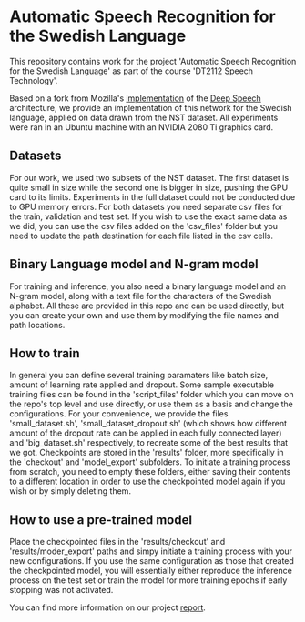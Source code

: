 # Automatic Speech Recognition for the Swedish Language

This repository contains work for the project 'Automatic Speech Recognition for the Swedish Language' as part of the course 'DT2112 Speech Technology'.  
  
Based on a fork from Mozilla's [implementation](https://github.com/mozilla/DeepSpeech) of the [Deep Speech](https://arxiv.org/abs/1412.5567) architecture, we provide an implementation of this network for the Swedish language, applied on data drawn from the NST dataset. All experiments were ran in an Ubuntu machine with an NVIDIA 2080 Ti graphics card.

## Datasets

For our work, we used two subsets of the NST dataset. The first dataset is quite small in size while the second one is bigger in size, pushing the GPU card to its limits. Experiments in the full dataset could not be conducted due to GPU memory errors. For both datasets you need separate csv files for the train, validation and test set. If you wish to use the exact same data as we did, you can use the csv files added on the 'csv_files' folder but you need to update the path destination for each file listed in the csv cells. 

## Binary Language model and N-gram model

For training and inference, you also need a binary language model and an N-gram model, along with a text file for the characters of the Swedish alphabet. All these are provided in this repo and can be used directly, but you can create your own and use them by modifying the file names and path locations. 

## How to train

In general you can define several training paramaters like batch size, amount of learning rate applied and dropout. Some sample executable training files can be found in the 'script_files' folder which you can move on the repo's top level and use directly, or use them as a basis and change the configurations. For your convenience, we provide the files 'small_dataset.sh', 'small_dataset_dropout.sh' (which shows how different amount of the dropout rate can be applied in each fully connected layer) and 'big_dataset.sh' respectively, to recreate some of the best results that we got. Checkpoints are stored in the 'results' folder, more specifically in the 'checkout' and 'model_export' subfolders. To initiate a training process from scratch, you need to empty these folders, either saving their contents to a different location in order to use the checkpointed model again if you wish or by simply deleting them.

## How to use a pre-trained model

Place the checkpointed files in the 'results/checkout' and 'results/moder_export' paths and simpy initiate a training process with your new configurations. If you use the same configuration as those that created the checkpointed model, you will essentially either reproduce the inference process on the test set or train the model for more training epochs if early stopping was not activated.  

You can find more information on our project [report](https://github.com/AlexandrosFerles/DeepSpeech/blob/master/report/Automatic_Speech_Recognition_of_the_Swedish_Language_Project_Report.pdf).

